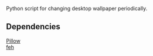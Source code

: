 Python script for changing desktop wallpaper periodically.<br>

## Dependencies
[Pillow](https://pypi.org/project/Pillow/)<br>
[feh](https://feh.finalrewind.org/)

